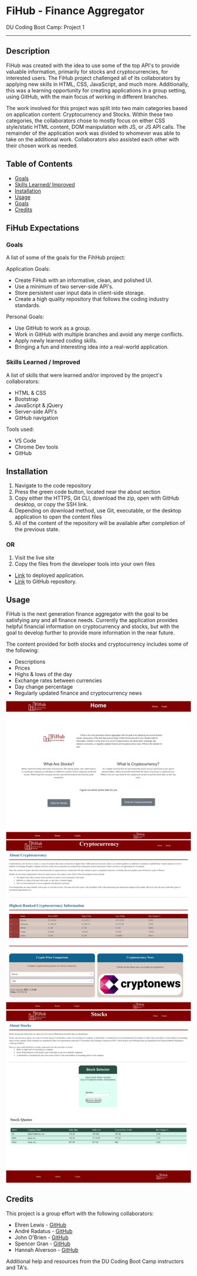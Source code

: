 # FiHub - Finance Aggregator

DU Coding Boot Camp: Project 1

---

## Description

FiHub was created with the idea to use some of the top API's to provide valuable information, primarily for stocks and cryptocurrencies, for interested users. The FiHub project challenged all of its collaborators by applying new skills in HTML, CSS, JavaScript, and much more. Additionally, this was a learning opportunity for creating applications in a group setting, using GitHub, with the main focus of working in different branches.

The work involved for this project was split into two main categories based on application content: Cryptocurrency and Stocks. Within these two categories, the collaborators chose to mostly focus on either CSS style/static HTML content, DOM manipulation with JS, or JS API calls. The remainder of the application work was divided to whomever was able to take on the additional work. Collaborators also assisted each other with their chosen work as needed.

## Table of Contents

- [Goals](###goals)
- [Skills Learned/ Improved](###skills-learned-/-improved)
- [Installation](##installation)
- [Usage](#usage)
- [Goals](###goals)
- [Credits](##credits)

## FiHub Expectations

### Goals

A list of some of the goals for the FihHub project:

Application Goals:

- Create FiHub with an informative, clean, and polished UI.
- Use a minimum of two server-side API's.
- Store persistent user input data in client-side storage.
- Create a high quality repository that follows the coding industry standards.

Personal Goals:

- Use GitHub to work as a group.
- Work in GitHub with multiple branches and avoid any merge conflicts.
- Apply newly learned coding skills.
- Bringing a fun and interesting idea into a real-world application.

### Skills Learned / Improved

A list of skills that were learned and/or improved by the project's collaborators:

- HTML & CSS
- Bootstrap
- JavaScript & jQuery
- Server-side API's
- GitHub navigation

Tools used:

- VS Code
- Chrome Dev tools
- GitHub

## Installation

1. Navigate to the code repository
2. Press the green code button, located near the about section
3. Copy either the HTTPS, Git CLI, download the zip, open with GitHub desktop, or copy the SSH link.
4. Depending on download method, use Git, executable, or the desktop application to open the content files
5. All of the content of the repository will be available after completion of the previous state.

### OR

1. Visit the live site
2. Copy the files from the developer tools into your own files

- [Link](https://ehren-lewis.github.io/FiHub/) to deployed application.
- [Link](https://github.com/Ehren-Lewis/FiHub) to GitHub repository.

## Usage

FiHub is the next generation finance aggregator with the goal to be satisfying any and all finance needs. Currently the application provides helpful financial information on cryptocurrency and stocks, but with the goal to develop further to provide more information in the near future.

The content provided for both stocks and cryptocurrency includes some of the following:

- Descriptions
- Prices
- Highs & lows of the day
- Exchange rates between currencies
- Day change percentage
- Regularly updated finance and cryptocurrency news

![Screenshot of home page](./Assets/Images/fiHubLanding.png)
![Screenshot of crypto page](./Assets/Images/fiHubCrypto.png)
![Screenshot of stocks page](./Assets/Images/fiHubStocks.png)

## Credits

This project is a group effort with the following collaborators:

- Ehren Lewis - [GitHub](https://github.com/Ehren-Lewis)
- André Radatus - [GitHub](https://github.com/radatu)
- John O'Brien - [GitHub](https://github.com/jmobrien1976)
- Spencer Gran - [GitHub](https://github.com/granspencer09)
- Hannah Alverson - [GitHub](https://github.com/alverson98)

Additional help and resources from the DU Coding Boot Camp instructors and TA's.
